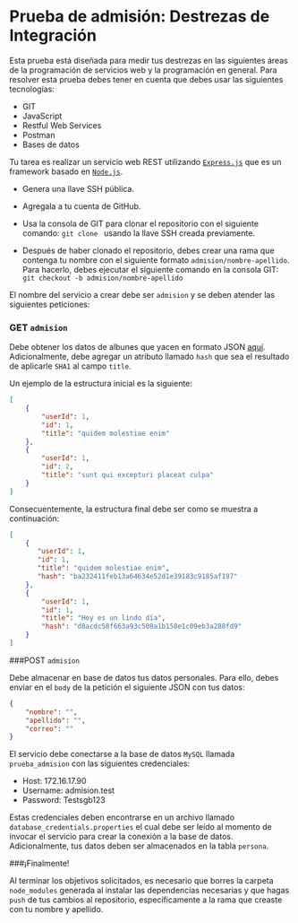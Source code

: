 # Prueba de admisión: Destrezas de Integración

Esta prueba está diseñada para medir tus destrezas en las siguientes áreas de la programación de servicios web y la programación en general. Para resolver esta prueba debes tener en cuenta que debes usar las siguientes tecnologías:

+ GIT
+ JavaScript
+ Restful Web Services
+ Postman
+ Bases de datos

Tu tarea es realizar un servicio web REST utilizando [`Express.js`](https://expressjs.com/) que es un framework basado en [`Node.js`](https://nodejs.org/en/).

+ Genera una llave SSH pública.

+ Agregala a tu cuenta de GitHub.

+ Usa la consola de GIT para clonar el repositorio con el siguiente comando: `git clone ` usando la llave SSH creada previamente.

+ Después de haber clonado el repositorio, debes crear una rama que contenga tu nombre con el siguiente formato `admision/nombre-apellido`. Para hacerlo, debes ejecutar el siguiente comando en la consola GIT: `git checkout -b admision/nombre-apellido`

El nombre del servicio a crear debe ser `admision` y se deben atender las siguientes peticiones:

### GET `admision`

Debe obtener los datos de albunes que yacen en formato JSON [aquí](http://jsonplaceholder.typicode.com/albums). Adicionalmente, debe agregar un atributo llamado `hash` que sea el resultado de aplicarle `SHA1` al campo `title`.

Un ejemplo de la estructura inicial es la siguiente: 

```json
[
	{
	    "userId": 1,
	    "id": 1,
	    "title": "quidem molestiae enim"
	},
	{
	    "userId": 1,
	    "id": 2,
	    "title": "sunt qui excepturi placeat culpa"
	}
]
```

Consecuentemente, la estructura final debe ser como se muestra a continuación: 

```json
[
	{
	   "userId": 1,
	   "id": 1,
	   "title": "quidem molestiae enim",
	   "hash": "ba232411feb13a64634e52d1e39183c9185af197"
	},
	{
	    "userId": 1,
	    "id": 1,
	    "title": "Hoy es un lindo día",
	    "hash": "d8acdc58f663a93c508a1b158e1c09eb3a288fd9"
	}
]
```

###POST `admision`

Debe almacenar en base de datos tus datos personales. Para ello, debes enviar en el `body` de la petición el siguiente JSON con tus datos:

```json
{
    "nombre": "",
    "apellido": "",
    "correo": ""
}
```

El servicio debe conectarse a la base de datos `MySQL` llamada `prueba_admision` con las siguientes credenciales:

+ Host: 172.16.17.90
+ Username: admision.test
+ Password: Testsgb123

Estas credenciales deben encontrarse en un archivo llamado `database_credentials.properties` el cual debe ser leído al momento de invocar el servicio para crear la conexión a la base de datos. Adicionalmente,  tus datos deben ser almacenados en la tabla `persona`.

###¡Finalmente!

Al terminar los objetivos solicitados, es necesario que borres la carpeta `node_modules` generada al instalar las dependencias necesarias y que hagas `push` de tus cambios al repositorio, específicamente a la rama que creaste con tu nombre y apellido.
